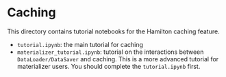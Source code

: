 # Caching

This directory contains tutorial notebooks for the Hamilton caching feature.

- `tutorial.ipynb`: the main tutorial for caching
- `materializer_tutorial.ipynb`: tutorial on the interactions between `DataLoader/DataSaver` and caching. This is a more advanced tutorial for materializer users. You should complete the `tutorial.ipynb` first.
